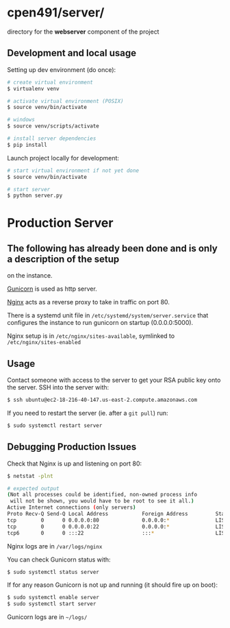 # cpen491/server/
directory for the **webserver** component of the project


## Development and local usage
Setting up dev environment (do once):
```bash
# create virtual environment
$ virtualenv venv

# activate virtual environment (POSIX)
$ source venv/bin/activate

# windows
$ source venv/scripts/activate

# install server dependencies
$ pip install 

```

Launch project locally for development:
```bash
# start virtual environment if not yet done
$ source venv/bin/activate

# start server
$ python server.py
```



# Production Server
## The following has already been done and is only a description of the setup
on the instance.

[Gunicorn](http://gunicorn.org/) is used as http server.

[Nginx](https://www.nginx.com/) acts as a reverse proxy to take in traffic on port 80.
 
There is a systemd unit file in ```/etc/systemd/system/server.service``` that
configures the instance to run gunicorn on startup (0.0.0.0:5000).

Nginx setup is in ```/etc/nginx/sites-available```, symlinked to ```/etc/nginx/sites-enabled```

## Usage
Contact someone with access to the server to get your RSA public key onto the
server.  SSH into the server with:

```bash
$ ssh ubuntu@ec2-18-216-40-147.us-east-2.compute.amazonaws.com
```

If you need to restart the server (ie. after a ```git pull```) run:

```bash
$ sudo systemctl restart server
```

## Debugging Production Issues
Check that Nginx is up and listening on port 80:
```bash
$ netstat -plnt

# expected output
(Not all processes could be identified, non-owned process info
 will not be shown, you would have to be root to see it all.)
Active Internet connections (only servers)
Proto Recv-Q Send-Q Local Address           Foreign Address         State       PID/Program name
tcp        0      0 0.0.0.0:80              0.0.0.0:*               LISTEN      -
tcp        0      0 0.0.0.0:22              0.0.0.0:*               LISTEN      -
tcp6       0      0 :::22                   :::*                    LISTEN      -
``` 

Nginx logs are in ```/var/logs/nginx```

You can check Gunicorn status with:
```bash
$ sudo systemctl status server
```

If for any reason Gunicorn is not up and running (it should fire up on boot):
```bash
$ sudo systemctl enable server
$ sudo systemctl start server
```

Gunicorn logs are in ```~/logs/```
